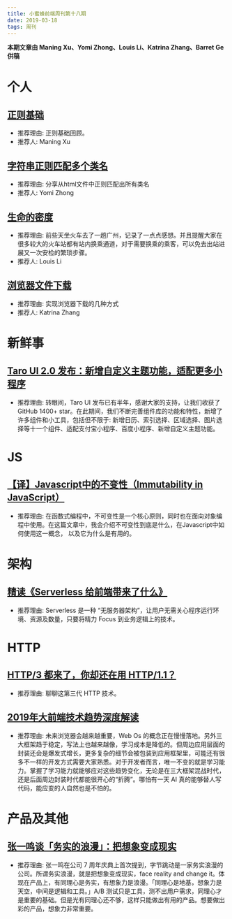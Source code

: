 ```yaml
---
title: 小蜜蜂前端周刊第十八期
date: 2019-03-18
tags: 周刊
---
```


**本期文章由 Maning Xu、Yomi Zhong、Louis Li、Katrina Zhang、Barret Ge 供稿**

# 个人

## [正则基础](https://www.jianshu.com/p/77d5961463e3)

+ 推荐理由: 正则基础回顾。
+ 推荐人: Maning Xu

## [字符串正则匹配多个类名](https://yomizhong.github.io/2019/03/08/%E5%AD%97%E7%AC%A6%E4%B8%B2%E6%AD%A3%E5%88%99%E5%8C%B9%E9%85%8D%E5%A4%9A%E4%B8%AA%E7%B1%BB%E5%90%8D/#more)

+ 推荐理由: 分享从html文件中正则匹配出所有类名
+ 推荐人: Yomi Zhong

## [生命的密度](https://lichangwei.github.io/2019/03/15/density-of-life/)

+ 推荐理由: 前些天坐火车去了一趟广州，记录了一点点感想。并且提醒大家在很多较大的火车站都有站内换乘通道，对于需要换乘的乘客，可以免去出站进展又一次安检的繁琐步骤。
+ 推荐人: Louis Li

## [浏览器文件下载](https://juejin.im/post/5c8a2b9bf265da2ddd4aa117)

+ 推荐理由: 实现浏览器下载的几种方式
+ 推荐人: Katrina Zhang

# 新鲜事

## [Taro UI 2.0 发布：新增自定义主题功能，适配更多小程序](https://aotu.io/notes/2019/02/25/taro-ui-2.0/)

+ 推荐理由: 转眼间，Taro UI 发布已有半年，感谢大家的支持，让我们收获了 GitHub 1400+ star。在此期间，我们不断完善组件库的功能和特性，新增了许多组件和小工具，包括但不限于: 新增日历、索引选择、区域选择、图片选择等十一个组件、适配支付宝小程序、百度小程序、新增自定义主题功能。

# JS

## [【译】Javascript中的不变性（Immutability in JavaScript）](https://zhuanlan.zhihu.com/p/31193499)

+ 推荐理由: 在函数式编程中，不可变性是一个核心原则，同时也在面向对象编程中使用。在这篇文章中，我会介绍不可变性到底是什么，在Javascript中如何使用这一概念， 以及它为什么是有用的。

# 架构

## [精读《Serverless 给前端带来了什么》](https://zhuanlan.zhihu.com/p/58877583)

+ 推荐理由: Serverless 是一种 “无服务器架构”，让用户无需关心程序运行环境、资源及数量，只要将精力 Focus 到业务逻辑上的技术。

# HTTP

## [HTTP/3 都来了，你却还在用 HTTP/1.1？](https://mp.weixin.qq.com/s?__biz=MzI4NzEyMjUxMA==&mid=2649068604&idx=1&sn=9d34b782a5d7c147e108f1af1c0fbc23&chksm=f3c3411dc4b4c80b7e8a72013a7b884e21814f6bcbc6f0ea8752ff6c434b93005efc854520ef&xtrack=1&scene=0&subscene=131&clicktime=1552095539&ascene=7&devic)

+ 推荐理由: 聊聊这第三代 HTTP 技术。

## [2019年大前端技术趋势深度解读](https://mp.weixin.qq.com/s?__biz=MzUxMzcxMzE5Ng==&mid=2247490726&idx=1&sn=7f385d8a714a452719e971f9d149e7e0)

+ 推荐理由: 未来浏览器会越来越重要，Web Os 的概念正在慢慢落地。另外三大框架趋于稳定，写法上也越来越像，学习成本是降低的。但周边应用层面的封装还会是爆发式增长，更多复杂的细节会被包装到应用框架里，可能还有很多不一样的开发方式需要大家熟悉。对于开发者而言，唯一不变的就是学习能力。掌握了学习能力就能够应对这些趋势变化，无论是在三大框架混战时代，还是后面周边封装时代都能很开心的“折腾”。哪怕有一天 AI 真的能够替人写代码，能应变的人自然也是不怕的。

# 产品及其他

## [张一鸣谈「务实的浪漫」：把想象变成现实](https://www.geekpark.net/news/239089)

+ 推荐理由: 张一鸣在公司 7 周年庆典上首次提到，字节跳动是一家务实浪漫的公司。所谓务实浪漫，就是把想象变成现实，face reality and change it。体现在产品上，有同理心是务实，有想象力是浪漫。「同理心是地基，想象力是天空，中间是逻辑和工具。」A/B 测试只是工具，测不出用户需求，同理心才是重要的基础。但是光有同理心还不够，这样只能做出有用的产品。想要做出彩的产品，想象力非常重要。
